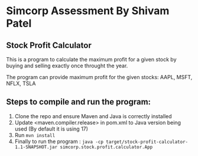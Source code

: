 # Simcorp Assessment By Shivam Patel

## Stock Profit Calculator

This is a program to calculate the maximum profit for a given stock by buying and selling exactly once throught the year.

The program can provide maximum profit for the given stocks: AAPL, MSFT, NFLX, TSLA

## Steps to compile and run the program:
1. Clone the repo and ensure Maven and Java is correctly installed
2. Update <maven.compiler.release> in pom.xml to Java version being used  (By default it is using 17)
2. Run `mvn install`
3. Finally to run the program : `java -cp target/stock-profit-calculator-1.1-SNAPSHOT.jar simcorp.stock.profit.calculator.App`
